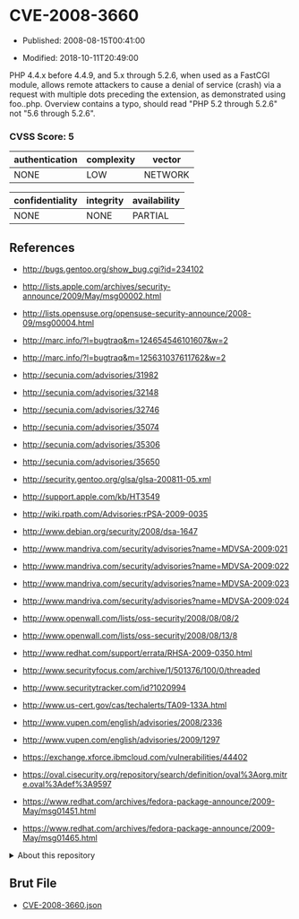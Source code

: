 # CVE-2008-3660

- Published: 2008-08-15T00:41:00

- Modified: 2018-10-11T20:49:00

PHP 4.4.x before 4.4.9, and 5.x through 5.2.6, when used as a FastCGI module, allows remote attackers to cause a denial of service (crash) via a request with multiple dots preceding the extension, as demonstrated using foo..php. Overview contains a typo, should read "PHP 5.2 through 5.2.6" not "5.6 through 5.2.6".

### CVSS Score: **5**

| authentication | complexity | vector |
| --- | --- | --- |
| NONE | LOW | NETWORK |

| confidentiality | integrity | availability |
| --- | --- | --- |
| NONE | NONE | PARTIAL |

## References

* http://bugs.gentoo.org/show_bug.cgi?id=234102

* http://lists.apple.com/archives/security-announce/2009/May/msg00002.html

* http://lists.opensuse.org/opensuse-security-announce/2008-09/msg00004.html

* http://marc.info/?l=bugtraq&m=124654546101607&w=2

* http://marc.info/?l=bugtraq&m=125631037611762&w=2

* http://secunia.com/advisories/31982

* http://secunia.com/advisories/32148

* http://secunia.com/advisories/32746

* http://secunia.com/advisories/35074

* http://secunia.com/advisories/35306

* http://secunia.com/advisories/35650

* http://security.gentoo.org/glsa/glsa-200811-05.xml

* http://support.apple.com/kb/HT3549

* http://wiki.rpath.com/Advisories:rPSA-2009-0035

* http://www.debian.org/security/2008/dsa-1647

* http://www.mandriva.com/security/advisories?name=MDVSA-2009:021

* http://www.mandriva.com/security/advisories?name=MDVSA-2009:022

* http://www.mandriva.com/security/advisories?name=MDVSA-2009:023

* http://www.mandriva.com/security/advisories?name=MDVSA-2009:024

* http://www.openwall.com/lists/oss-security/2008/08/08/2

* http://www.openwall.com/lists/oss-security/2008/08/13/8

* http://www.redhat.com/support/errata/RHSA-2009-0350.html

* http://www.securityfocus.com/archive/1/501376/100/0/threaded

* http://www.securitytracker.com/id?1020994

* http://www.us-cert.gov/cas/techalerts/TA09-133A.html

* http://www.vupen.com/english/advisories/2008/2336

* http://www.vupen.com/english/advisories/2009/1297

* https://exchange.xforce.ibmcloud.com/vulnerabilities/44402

* https://oval.cisecurity.org/repository/search/definition/oval%3Aorg.mitre.oval%3Adef%3A9597

* https://www.redhat.com/archives/fedora-package-announce/2009-May/msg01451.html

* https://www.redhat.com/archives/fedora-package-announce/2009-May/msg01465.html

<details>
<summary>About this repository</summary> 

  This repository is part of the project [Live Hack CVE](https://github.com/Live-Hack-CVE). Main website can be found [www.live-hack.org](https://www.live-hack.org) 
  
  Made by [Sn0wAlice](https://github.com/Sn0wAlice) for the people that care about security and need to have a feed of the latest CVEs. Hope you enjoy it, don't forget to star the repo and follow me on [Twitter](https://twitter.com/Sn0wAlice) and [Github](https://github.com/Sn0wAlice). And that is my [personnal website](https://www.alice-snow.me/)

  - [Home Page](https://github.com/Live-Hack-CVE)
  - [Framework](https://github.com/Live-Hack-CVE/cve-framework)
  - [CVE database](https://github.com/Live-Hack-CVE/full_database)
  - [Changelog](https://github.com/Live-Hack-CVE/Changelog)
</details>

## Brut File

* [CVE-2008-3660.json](https://raw.githubusercontent.com/Live-Hack-CVE/full_database/main/cves/2008/CVE-2008-3660.json)

